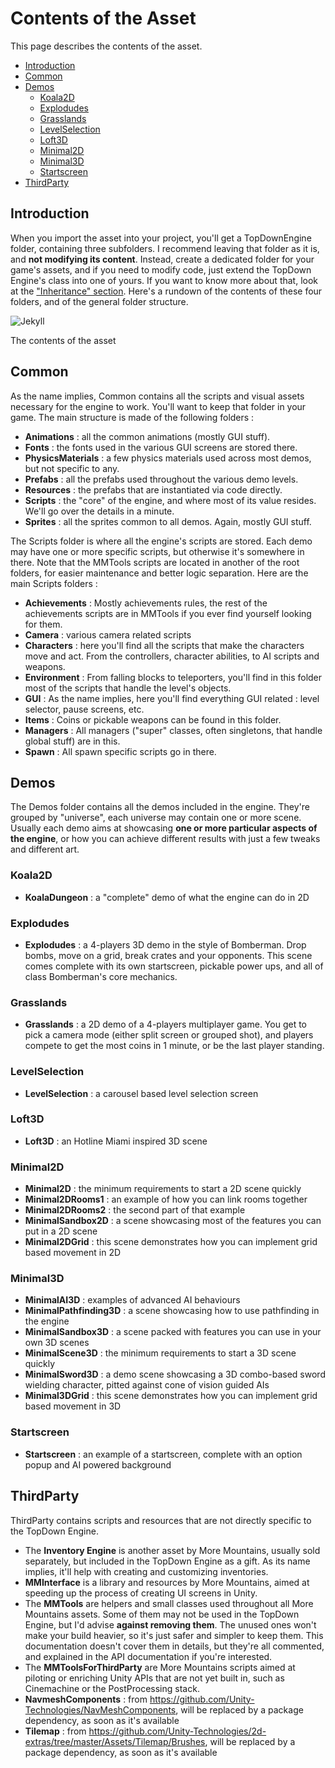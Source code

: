 Contents of the Asset
=====================

This page describes the contents of the asset.

-   [Introduction](https://topdown-engine-docs.moremountains.com/contents-of-the-asset.html#introduction)[](https://topdown-engine-docs.moremountains.com/contents-of-the-asset.html#introduction)
-   [Common](https://topdown-engine-docs.moremountains.com/contents-of-the-asset.html#common)[](https://topdown-engine-docs.moremountains.com/contents-of-the-asset.html#common)
-   [Demos](https://topdown-engine-docs.moremountains.com/contents-of-the-asset.html#demos)[](https://topdown-engine-docs.moremountains.com/contents-of-the-asset.html#demos)
    -   [Koala2D](https://topdown-engine-docs.moremountains.com/contents-of-the-asset.html#koala2d)[](https://topdown-engine-docs.moremountains.com/contents-of-the-asset.html#koala2d)
    -   [Explodudes](https://topdown-engine-docs.moremountains.com/contents-of-the-asset.html#explodudes)[](https://topdown-engine-docs.moremountains.com/contents-of-the-asset.html#explodudes)
    -   [Grasslands](https://topdown-engine-docs.moremountains.com/contents-of-the-asset.html#grasslands)[](https://topdown-engine-docs.moremountains.com/contents-of-the-asset.html#grasslands)
    -   [LevelSelection](https://topdown-engine-docs.moremountains.com/contents-of-the-asset.html#levelselection)[](https://topdown-engine-docs.moremountains.com/contents-of-the-asset.html#levelselection)
    -   [Loft3D](https://topdown-engine-docs.moremountains.com/contents-of-the-asset.html#loft3d)[](https://topdown-engine-docs.moremountains.com/contents-of-the-asset.html#loft3d)
    -   [Minimal2D](https://topdown-engine-docs.moremountains.com/contents-of-the-asset.html#minimal2d)[](https://topdown-engine-docs.moremountains.com/contents-of-the-asset.html#minimal2d)
    -   [Minimal3D](https://topdown-engine-docs.moremountains.com/contents-of-the-asset.html#minimal3d)[](https://topdown-engine-docs.moremountains.com/contents-of-the-asset.html#minimal3d)
    -   [Startscreen](https://topdown-engine-docs.moremountains.com/contents-of-the-asset.html#startscreen)[](https://topdown-engine-docs.moremountains.com/contents-of-the-asset.html#startscreen)
-   [ThirdParty](https://topdown-engine-docs.moremountains.com/contents-of-the-asset.html#thirdparty)[](https://topdown-engine-docs.moremountains.com/contents-of-the-asset.html#thirdparty)

Introduction[](https://topdown-engine-docs.moremountains.com/contents-of-the-asset.html#introduction)
-----------------------------------------------------------------------------------------------------

When you import the asset into your project, you'll get a TopDownEngine folder, containing three subfolders. I recommend leaving that folder as it is, and **not modifying its content**. Instead, create a dedicated folder for your game's assets, and if you need to modify code, just extend the TopDown Engine's class into one of yours. If you want to know more about that, look at the ["Inheritance" section](https://topdown-engine-docs.moremountains.com/creating-your-own-game.html#inheritance). Here's a rundown of the contents of these four folders, and of the general folder structure.

![Jekyll](https://topdown-engine-docs.moremountains.com/images/contents-1.png)

The contents of the asset

Common[](https://topdown-engine-docs.moremountains.com/contents-of-the-asset.html#common)
-----------------------------------------------------------------------------------------

As the name implies, Common contains all the scripts and visual assets necessary for the engine to work. You'll want to keep that folder in your game. The main structure is made of the following folders :

-   **Animations** : all the common animations (mostly GUI stuff).
-   **Fonts** : the fonts used in the various GUI screens are stored there.
-   **PhysicsMaterials** : a few physics materials used across most demos, but not specific to any.
-   **Prefabs** : all the prefabs used throughout the various demo levels.
-   **Resources** : the prefabs that are instantiated via code directly.
-   **Scripts** : the "core" of the engine, and where most of its value resides. We'll go over the details in a minute.
-   **Sprites** : all the sprites common to all demos. Again, mostly GUI stuff.

The Scripts folder is where all the engine's scripts are stored. Each demo may have one or more specific scripts, but otherwise it's somewhere in there. Note that the MMTools scripts are located in another of the root folders, for easier maintenance and better logic separation. Here are the main Scripts folders :

-   **Achievements** : Mostly achievements rules, the rest of the achievements scripts are in MMTools if you ever find yourself looking for them.
-   **Camera** : various camera related scripts
-   **Characters** : here you'll find all the scripts that make the characters move and act. From the controllers, character abilities, to AI scripts and weapons.
-   **Environment** : From falling blocks to teleporters, you'll find in this folder most of the scripts that handle the level's objects.
-   **GUI** : As the name implies, here you'll find everything GUI related : level selector, pause screens, etc.
-   **Items** : Coins or pickable weapons can be found in this folder.
-   **Managers** : All managers ("super" classes, often singletons, that handle global stuff) are in this.
-   **Spawn** : All spawn specific scripts go in there.

Demos[](https://topdown-engine-docs.moremountains.com/contents-of-the-asset.html#demos)
---------------------------------------------------------------------------------------

The Demos folder contains all the demos included in the engine. They're grouped by "universe", each universe may contain one or more scene. Usually each demo aims at showcasing **one or more particular aspects of the engine**, or how you can achieve different results with just a few tweaks and different art.

### Koala2D[](https://topdown-engine-docs.moremountains.com/contents-of-the-asset.html#koala2d)

-   **KoalaDungeon** : a "complete" demo of what the engine can do in 2D

### Explodudes[](https://topdown-engine-docs.moremountains.com/contents-of-the-asset.html#explodudes)

-   **Explodudes** : a 4-players 3D demo in the style of Bomberman. Drop bombs, move on a grid, break crates and your opponents. This scene comes complete with its own startscreen, pickable power ups, and all of class Bomberman's core mechanics.

### Grasslands[](https://topdown-engine-docs.moremountains.com/contents-of-the-asset.html#grasslands)

-   **Grasslands** : a 2D demo of a 4-players multiplayer game. You get to pick a camera mode (either split screen or grouped shot), and players compete to get the most coins in 1 minute, or be the last player standing.

### LevelSelection[](https://topdown-engine-docs.moremountains.com/contents-of-the-asset.html#levelselection)

-   **LevelSelection** : a carousel based level selection screen

### Loft3D[](https://topdown-engine-docs.moremountains.com/contents-of-the-asset.html#loft3d)

-   **Loft3D** : an Hotline Miami inspired 3D scene

### Minimal2D[](https://topdown-engine-docs.moremountains.com/contents-of-the-asset.html#minimal2d)

-   **Minimal2D** : the minimum requirements to start a 2D scene quickly
-   **Minimal2DRooms1** : an example of how you can link rooms together
-   **Minimal2DRooms2** : the second part of that example
-   **MinimalSandbox2D** : a scene showcasing most of the features you can put in a 2D scene
-   **Minimal2DGrid** : this scene demonstrates how you can implement grid based movement in 2D

### Minimal3D[](https://topdown-engine-docs.moremountains.com/contents-of-the-asset.html#minimal3d)

-   **MinimalAI3D** : examples of advanced AI behaviours
-   **MinimalPathfinding3D** : a scene showcasing how to use pathfinding in the engine
-   **MinimalSandbox3D** : a scene packed with features you can use in your own 3D scenes
-   **MinimalScene3D** : the minimum requirements to start a 3D scene quickly
-   **MinimalSword3D** : a demo scene showcasing a 3D combo-based sword wielding character, pitted against cone of vision guided AIs
-   **Minimal3DGrid** : this scene demonstrates how you can implement grid based movement in 3D

### Startscreen[](https://topdown-engine-docs.moremountains.com/contents-of-the-asset.html#startscreen)

-   **Startscreen** : an example of a startscreen, complete with an option popup and AI powered background

ThirdParty[](https://topdown-engine-docs.moremountains.com/contents-of-the-asset.html#thirdparty)
-------------------------------------------------------------------------------------------------

ThirdParty contains scripts and resources that are not directly specific to the TopDown Engine.

-   The **Inventory Engine** is another asset by More Mountains, usually sold separately, but included in the TopDown Engine as a gift. As its name implies, it'll help with creating and customizing inventories.
-   **MMInterface** is a library and resources by More Mountains, aimed at speeding up the process of creating UI screens in Unity.
-   The **MMTools** are helpers and small classes used throughout all More Mountains assets. Some of them may not be used in the TopDown Engine, but I'd advise **against removing them**. The unused ones won't make your build heavier, so it's just safer and simpler to keep them. This documentation doesn't cover them in details, but they're all commented, and explained in the API documentation if you're interested.
-   The **MMToolsForThirdParty** are More Mountains scripts aimed at piloting or enriching Unity APIs that are not yet built in, such as Cinemachine or the PostProcessing stack.
-   **NavmeshComponents** : from https://github.com/Unity-Technologies/NavMeshComponents, will be replaced by a package dependency, as soon as it's available
-   **Tilemap** : from https://github.com/Unity-Technologies/2d-extras/tree/master/Assets/Tilemap/Brushes, will be replaced by a package dependency, as soon as it's available
